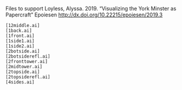 Files to support Loyless, Alyssa. 2019. “Visualizing the York Minster as Papercraft” Epoiesen http://dx.doi.org/10.22215/epoiesen/2019.3


 	[12middle.ai]
	[1back.ai] 	
	[1front.ai] 	
	[1side1.ai] 	
	[1side2.ai] 	
	[2botside.ai] 	
	[2botsiderefl.ai] 	
	[2fronttower.ai] 	
	[2midtower.ai] 	
	[2topside.ai] 	
	[2topsiderefl.ai] 
	[4sides.ai]
